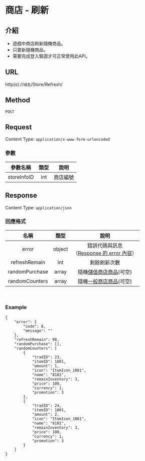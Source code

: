 # 商店 - 刷新

## 介紹

- 遊戲中商店刷新隨機商品。
- 只更新隨機商品。
- 需要完成登入驗證才可正常使用此API。

## URL

http(s)://`域名`/Store/Refresh/

## Method

`POST`

## Request

Content Type: `application/x-www-form-urlencoded`

### 參數

| 參數名稱 | 類型 | 說明 |
|:-:|:-:|:-:|
| storeInfoID | int | 商店編號 |

## Response

Content Type: `application/json`

### 回應格式

| 名稱 | 類型 | 說明 |
|:-:|:-:|:-:|
| error | object | 錯誤代碼與訊息<br>（[Response 的 error 內容](../response.md#error)） |
| refreshRemain | int | 剩餘刷新次數 |
| randomPurchase | array | 隨機[儲值商店商品](StoreInfo.md##purchase)(可空) |
| randomCounters | array | 隨機[一般商店商品](StoreInfo.md##counters)(可空) |
<br>

### Example

	{
		"error": {
			"code": 0,
			"message": ""
		},
		"refreshRemain": 98,
		"randomPurchase": [],
		"randomCounters": [
			{
				"tradID": 23,
				"itemID": 1001,
				"amount": 1,
				"icon": "ItemIcon_1001",
				"name": "8101",
				"remainInventory": 3,
				"price": 100,
				"currency": 1,
				"promotion": 3
			},
			{
				"tradID": 24,
				"itemID": 1001,
				"amount": 2,
				"icon": "ItemIcon_1001",
				"name": "8101",
				"remainInventory": 3,
				"price": 100,
				"currency": 1,
				"promotion": 3
			}
		]
	}